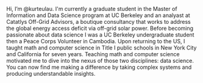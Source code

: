 Hi, I’m @kurteulau. I'm currently a graduate student in the Master of Information and Data Science program at UC Berkeley and an analyast at Catatlys Off-Grid Advisors, a boutique consultancy that works to address the global energy access deficit via off-grid solar power. Before becoming passionate about data science I was a UC Berkeley undergraduate student then a Peace Corps Volunteer in Cambodia. Upon returning to the US, I taught math and computer science in Title I public schools in New York City and California for seven years. Teaching math and computer science motivated me to dive into the nexus of those two disciplines: data science. You can now find me making a difference by taking complex systems and producing understandable insights.


<!---
kurteulau/kurteulau is a ✨ special ✨ repository because its `README.md` (this file) appears on your GitHub profile.
You can click the Preview link to take a look at your changes.
--->
